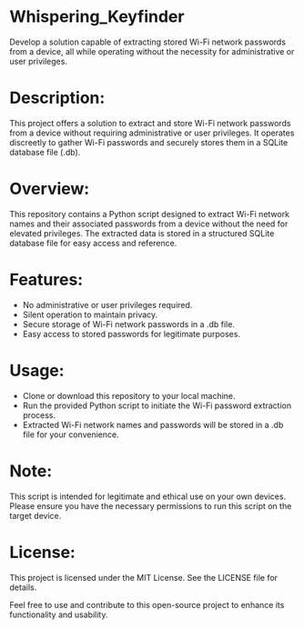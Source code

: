 # Whispering_Keyfinder
Develop a solution capable of extracting stored Wi-Fi network passwords from a device, all while operating without the necessity for administrative or user privileges.

# Description:
This project offers a solution to extract and store Wi-Fi network passwords from a device without requiring administrative or user privileges. It operates discreetly to gather Wi-Fi passwords and securely stores them in a SQLite database file (.db).

# Overview:
This repository contains a Python script designed to extract Wi-Fi network names and their associated passwords from a device without the need for elevated privileges. The extracted data is stored in a structured SQLite database file for easy access and reference.

# Features:

- No administrative or user privileges required.
- Silent operation to maintain privacy.
- Secure storage of Wi-Fi network passwords in a .db file.
- Easy access to stored passwords for legitimate purposes.

# Usage:

- Clone or download this repository to your local machine.
- Run the provided Python script to initiate the Wi-Fi password extraction process.
- Extracted Wi-Fi network names and passwords will be stored in a .db file for your convenience.

# Note:
This script is intended for legitimate and ethical use on your own devices. Please ensure you have the necessary permissions to run this script on the target device.

# License:
This project is licensed under the MIT License. See the LICENSE file for details.

Feel free to use and contribute to this open-source project to enhance its functionality and usability.
